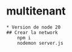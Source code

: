 # multitenant
    * Version de node 20
    ## Crear la network 
        npm i
        nodemon server.js